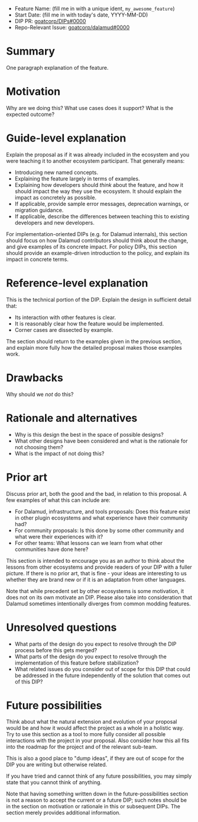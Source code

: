 - Feature Name: (fill me in with a unique ident, `my_awesome_feature`)
- Start Date: (fill me in with today's date, YYYY-MM-DD)
- DIP PR: [goatcorp/DIPs#0000](https://github.com/goatcorp/DIPs/pull/0000)
- Repo-Relevant Issue: [goatcorp/dalamud#0000](https://github.com/goatcorp/dalamud/issues/0000)

# Summary

[summary]: #summary

One paragraph explanation of the feature.

# Motivation

[motivation]: #motivation

Why are we doing this? What use cases does it support? What is the expected outcome?

# Guide-level explanation

[guide-level-explanation]: #guide-level-explanation

Explain the proposal as if it was already included in the ecosystem and you were teaching it to another ecosystem participant. That generally means:

- Introducing new named concepts.
- Explaining the feature largely in terms of examples.
- Explaining how developers should _think_ about the feature, and how it should impact the way they use the ecosystem. It should explain the impact as concretely as possible.
- If applicable, provide sample error messages, deprecation warnings, or migration guidance.
- If applicable, describe the differences between teaching this to existing developers and new developers.

For implementation-oriented DIPs (e.g. for Dalamud internals), this section should focus on how Dalamud contributors should think about the change, and give examples of its concrete impact. For policy DIPs, this section should provide an example-driven introduction to the policy, and explain its impact in concrete terms.

# Reference-level explanation

[reference-level-explanation]: #reference-level-explanation

This is the technical portion of the DIP. Explain the design in sufficient detail that:

- Its interaction with other features is clear.
- It is reasonably clear how the feature would be implemented.
- Corner cases are dissected by example.

The section should return to the examples given in the previous section, and explain more fully how the detailed proposal makes those examples work.

# Drawbacks

[drawbacks]: #drawbacks

Why should we _not_ do this?

# Rationale and alternatives

[rationale-and-alternatives]: #rationale-and-alternatives

- Why is this design the best in the space of possible designs?
- What other designs have been considered and what is the rationale for not choosing them?
- What is the impact of not doing this?

# Prior art

[prior-art]: #prior-art

Discuss prior art, both the good and the bad, in relation to this proposal.
A few examples of what this can include are:

- For Dalamud, infrastructure, and tools proposals: Does this feature exist in other plugin ecosystems and what experience have their community had?
- For community proposals: Is this done by some other community and what were their experiences with it?
- For other teams: What lessons can we learn from what other communities have done here?

This section is intended to encourage you as an author to think about the lessons from other ecosystems and provide readers of your DIP with a fuller picture.
If there is no prior art, that is fine - your ideas are interesting to us whether they are brand new or if it is an adaptation from other languages.

Note that while precedent set by other ecosystems is some motivation, it does not on its own motivate an DIP.
Please also take into consideration that Dalamud sometimes intentionally diverges from common modding features.

# Unresolved questions

[unresolved-questions]: #unresolved-questions

- What parts of the design do you expect to resolve through the DIP process before this gets merged?
- What parts of the design do you expect to resolve through the implementation of this feature before stabilization?
- What related issues do you consider out of scope for this DIP that could be addressed in the future independently of the solution that comes out of this DIP?

# Future possibilities

[future-possibilities]: #future-possibilities

Think about what the natural extension and evolution of your proposal would
be and how it would affect the project as a whole in a holistic
way. Try to use this section as a tool to more fully consider all possible
interactions with the project in your proposal.
Also consider how this all fits into the roadmap for the project
and of the relevant sub-team.

This is also a good place to "dump ideas", if they are out of scope for the
DIP you are writing but otherwise related.

If you have tried and cannot think of any future possibilities,
you may simply state that you cannot think of anything.

Note that having something written down in the future-possibilities section
is not a reason to accept the current or a future DIP; such notes should be
in the section on motivation or rationale in this or subsequent DIPs.
The section merely provides additional information.
